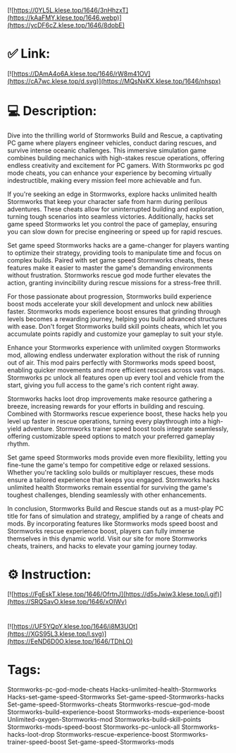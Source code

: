 [![https://0YL5L.klese.top/1646/3nHhzxT](https://kAaFMY.klese.top/1646.webp)](https://ycDF6cZ.klese.top/1646/8dobE)
# ✅ Link:
[![https://DAmA4o6A.klese.top/1646/rW8m41OV](https://cA7wc.klese.top/d.svg)](https://MQsNxKX.klese.top/1646/nhspx)
# 💻 Description:
Dive into the thrilling world of Stormworks Build and Rescue, a captivating PC game where players engineer vehicles, conduct daring rescues, and survive intense oceanic challenges. This immersive simulation game combines building mechanics with high-stakes rescue operations, offering endless creativity and excitement for PC gamers. With Stormworks pc god mode cheats, you can enhance your experience by becoming virtually indestructible, making every mission feel more achievable and fun.



If you're seeking an edge in Stormworks, explore hacks unlimited health Stormworks that keep your character safe from harm during perilous adventures. These cheats allow for uninterrupted building and exploration, turning tough scenarios into seamless victories. Additionally, hacks set game speed Stormworks let you control the pace of gameplay, ensuring you can slow down for precise engineering or speed up for rapid rescues.



Set game speed Stormworks hacks are a game-changer for players wanting to optimize their strategy, providing tools to manipulate time and focus on complex builds. Paired with set game speed Stormworks cheats, these features make it easier to master the game's demanding environments without frustration. Stormworks rescue god mode further elevates the action, granting invincibility during rescue missions for a stress-free thrill.



For those passionate about progression, Stormworks build experience boost mods accelerate your skill development and unlock new abilities faster. Stormworks mods experience boost ensures that grinding through levels becomes a rewarding journey, helping you build advanced structures with ease. Don't forget Stormworks build skill points cheats, which let you accumulate points rapidly and customize your gameplay to suit your style.



Enhance your Stormworks experience with unlimited oxygen Stormworks mod, allowing endless underwater exploration without the risk of running out of air. This mod pairs perfectly with Stormworks mods speed boost, enabling quicker movements and more efficient rescues across vast maps. Stormworks pc unlock all features open up every tool and vehicle from the start, giving you full access to the game's rich content right away.



Stormworks hacks loot drop improvements make resource gathering a breeze, increasing rewards for your efforts in building and rescuing. Combined with Stormworks rescue experience boost, these hacks help you level up faster in rescue operations, turning every playthrough into a high-yield adventure. Stormworks trainer speed boost tools integrate seamlessly, offering customizable speed options to match your preferred gameplay rhythm.



Set game speed Stormworks mods provide even more flexibility, letting you fine-tune the game's tempo for competitive edge or relaxed sessions. Whether you're tackling solo builds or multiplayer rescues, these mods ensure a tailored experience that keeps you engaged. Stormworks hacks unlimited health Stormworks remain essential for surviving the game's toughest challenges, blending seamlessly with other enhancements.



In conclusion, Stormworks Build and Rescue stands out as a must-play PC title for fans of simulation and strategy, amplified by a range of cheats and mods. By incorporating features like Stormworks mods speed boost and Stormworks rescue experience boost, players can fully immerse themselves in this dynamic world. Visit our site for more Stormworks cheats, trainers, and hacks to elevate your gaming journey today.

# ⚙️ Instruction:
[![https://FgEskT.klese.top/1646/OfrtnJ](https://d5sJwiw3.klese.top/i.gif)](https://SRQSavO.klese.top/1646/xOIWv)
#
[![https://UF5YQpY.klese.top/1646/i8M3UOt](https://XGS95L3.klese.top/l.svg)](https://EeND6D0O.klese.top/1646/TDhLO)
# Tags:
Stormworks-pc-god-mode-cheats Hacks-unlimited-health-Stormworks Hacks-set-game-speed-Stormworks Set-game-speed-Stormworks-hacks Set-game-speed-Stormworks-cheats Stormworks-rescue-god-mode Stormworks-build-experience-boost Stormworks-mods-experience-boost Unlimited-oxygen-Stormworks-mod Stormworks-build-skill-points Stormworks-mods-speed-boost Stormworks-pc-unlock-all Stormworks-hacks-loot-drop Stormworks-rescue-experience-boost Stormworks-trainer-speed-boost Set-game-speed-Stormworks-mods






